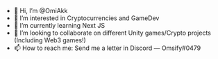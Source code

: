 - 👋 Hi, I’m @OmiAkk
- 👀 I’m interested in Cryptocurrencies and GameDev
- 🌱 I’m currently learning Next JS
- 💞️ I’m looking to collaborate on different Unity games/Crypto projects (Including Web3 games!)
- 📫 How to reach me: Send me a letter in Discord — Omsify#0479
